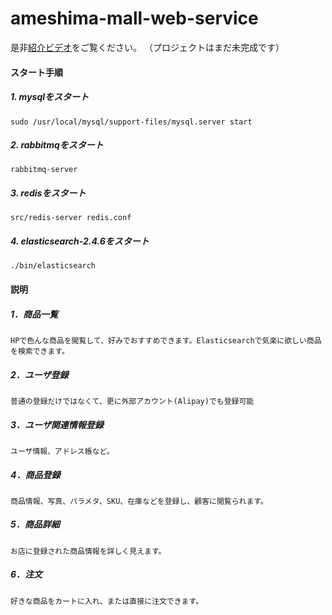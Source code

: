# ameshima-mall-web-service
是非[紹介ビデオ](https://www.youtube.com/watch?v=Ho-PMXgPNRY)をご覧ください。
（プロジェクトはまだ未完成です）
#### スタート手順
##### 1. mysqlをスタート
    sudo /usr/local/mysql/support-files/mysql.server start 
##### 2. rabbitmqをスタート
    rabbitmq-server
##### 3. redisをスタート
    src/redis-server redis.conf
##### 4. elasticsearch-2.4.6をスタート
    ./bin/elasticsearch



#### 説明
##### 1．商品一覧
    HPで色んな商品を閲覧して、好みでおすすめできます。Elasticsearchで気楽に欲しい商品を検索できます。
##### 2．ユーザ登録
    普通の登録だけではなくて、更に外部アカウント(Alipay)でも登録可能
##### 3．ユーザ関連情報登録
    ユーザ情報、アドレス帳など。
##### 4．商品登録
    商品情報、写真、パラメタ、SKU、在庫などを登録し、顧客に閲覧られます。
##### 5．商品詳細
    お店に登録された商品情報を詳しく見えます。
##### 6．注文
    好きな商品をカートに入れ、または直接に注文できます。

